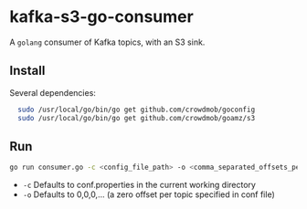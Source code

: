 kafka-s3-go-consumer
====================

A `golang` consumer of Kafka topics, with an S3 sink.

Install
--------------------
Several dependencies:

```bash
  sudo /usr/local/go/bin/go get github.com/crowdmob/goconfig
  sudo /usr/local/go/bin/go get github.com/crowdmob/goamz/s3
```

Run
--------------------
```bash
go run consumer.go -c <config_file_path> -o <comma_separated_offsets_per_topic>
```

* `-c` Defaults to conf.properties in the current working directory
* `-o` Defaults to 0,0,0,... (a zero offset per topic specified in conf file)
